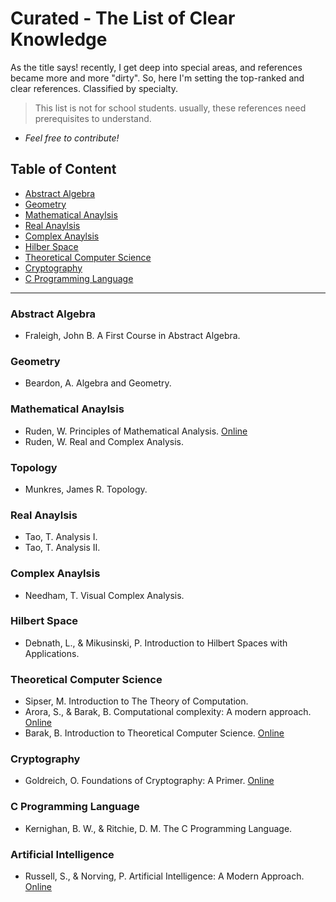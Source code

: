 # Curated - The List of Clear Knowledge
As the title says! recently, I get deep into special areas, and references became more and more "dirty". So, here I'm setting the top-ranked and clear references. Classified by specialty.

> This list is not for school students. usually, these references need prerequisites to understand.

- *Feel free to contribute!*

## Table of Content
- [Abstract Algebra](#abstract-algebra)
- [Geometry](#geometry)
- [Mathematical Anaylsis](#mathematical-anaylsis)
- [Real Anaylsis](#real-anaylsis)
- [Complex Anaylsis](#complex-anaylsis)
- [Hilber Space](#hilbert-space)
- [Theoretical Computer Science](#theoretical-computer-science)
- [Cryptography](#cryptography)
- [C Programming Language](#C-programming-language)


---


### Abstract Algebra
- Fraleigh, John B.  A First Course in Abstract Algebra.

### Geometry
- Beardon, A. Algebra and Geometry.

### Mathematical Anaylsis
- Ruden, W. Principles of Mathematical Analysis. [Online](https://web.math.ucsb.edu/~agboola/teaching/2021/winter/122A/rudin.pdf)
- Ruden, W. Real and Complex Analysis.

### Topology
- Munkres, James R. Topology.

### Real Anaylsis
- Tao, T. Analysis I.
- Tao, T. Analysis II.

### Complex Anaylsis
- Needham, T. Visual Complex Analysis. 

### Hilbert Space
- Debnath, L., &amp; Mikusinski, P. Introduction to Hilbert Spaces with Applications. 

### Theoretical Computer Science
- Sipser, M. Introduction to The Theory of Computation.
- Arora, S., &amp; Barak, B. Computational complexity: A modern approach. [Online](http://theory.cs.princeton.edu/complexity/)
- Barak, B. Introduction to Theoretical Computer Science. [Online](https://introtcs.org)

### Cryptography
- Goldreich, O. Foundations of Cryptography: A Primer. [Online](https://www.wisdom.weizmann.ac.il/~oded/foc-sur04.html)

### C Programming Language
- Kernighan, B. W., &amp; Ritchie, D. M. The C Programming Language.

### Artificial Intelligence
- Russell, S., &amp; Norving, P. Artificial Intelligence: A Modern Approach. [Online](http://aima.cs.berkeley.edu/)